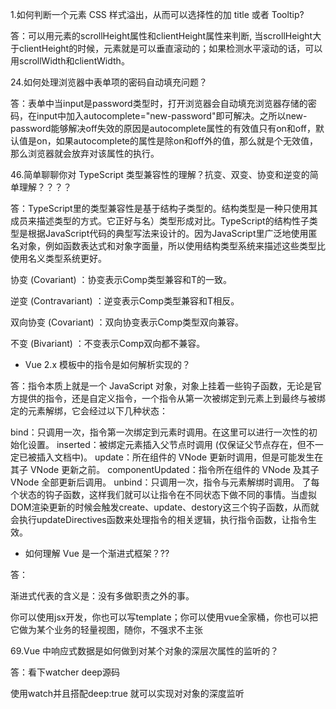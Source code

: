1.如何判断一个元素 CSS 样式溢出，从而可以选择性的加 title 或者 Tooltip?

答：可以用元素的scrollHeight属性和clientHeight属性来判断, 当scrollHeight大于clientHeight的时候，元素就是可以垂直滚动的；如果检测水平滚动的话，可以用scrollWidth和clientWidth。

24.如何处理浏览器中表单项的密码自动填充问题？

答：表单中当input是password类型时，打开浏览器会自动填充浏览器存储的密码，在input中加入autocomplete="new-password"即可解决。之所以new-password能够解决off失效的原因是autocomplete属性的有效值只有on和off，默认值是on，如果autocomplete的属性是除on和off外的值，那么就是个无效值，那么浏览器就会放弃对该属性的执行。

46.简单聊聊你对 TypeScript 类型兼容性的理解？抗变、双变、协变和逆变的简单理解？？？？

答：TypeScript里的类型兼容性是基于结构子类型的。结构类型是一种只使用其成员来描述类型的方式。它正好与名）类型形成对比。TypeScript的结构性子类型是根据JavaScript代码的典型写法来设计的。因为JavaScript里广泛地使用匿名对象，例如函数表达式和对象字面量，所以使用结构类型系统来描述这些类型比使用名义类型系统更好。

协变 (Covariant) ：协变表示Comp<T>类型兼容和T的一致。

逆变 (Contravariant) ：逆变表示Comp<T>类型兼容和T相反。

双向协变 (Covariant) ：双向协变表示Comp<T>类型双向兼容。

不变 (Bivariant) ：不变表示Comp<T>双向都不兼容。

- Vue 2.x 模板中的指令是如何解析实现的？

答：指令本质上就是一个 JavaScript 对象，对象上挂着一些钩子函数，无论是官方提供的指令，还是自定义指令，一个指令从第一次被绑定到元素上到最终与被绑定的元素解绑，它会经过以下几种状态：

bind：只调用一次，指令第一次绑定到元素时调用。在这里可以进行一次性的初始化设置。
inserted：被绑定元素插入父节点时调用 (仅保证父节点存在，但不一定已被插入文档中)。
update：所在组件的 VNode 更新时调用，但是可能发生在其子 VNode 更新之前。
componentUpdated：指令所在组件的 VNode 及其子 VNode 全部更新后调用。
unbind：只调用一次，指令与元素解绑时调用。
了每个状态的钩子函数，这样我们就可以让指令在不同状态下做不同的事情。当虚拟DOM渲染更新的时候会触发create、update、destory这三个钩子函数，从而就会执行updateDirectives函数来处理指令的相关逻辑，执行指令函数，让指令生效。

- 如何理解 Vue 是一个渐进式框架？??

答：

渐进式代表的含义是：没有多做职责之外的事。

你可以使用jsx开发，你也可以写template；你可以使用vue全家桶，你也可以把它做为某个业务的轻量视图，随你，不强求不主张

69.Vue 中响应式数据是如何做到对某个对象的深层次属性的监听的？

答：看下watcher deep源码

使用watch并且搭配deep:true 就可以实现对对象的深度监听
